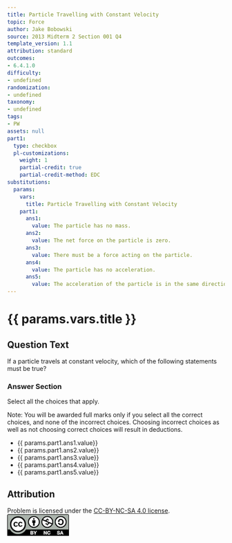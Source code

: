 ```yaml
---
title: Particle Travelling with Constant Velocity
topic: Force
author: Jake Bobowski
source: 2013 Midterm 2 Section 001 Q4
template_version: 1.1
attribution: standard
outcomes:
- 6.4.1.0
difficulty:
- undefined
randomization:
- undefined
taxonomy:
- undefined
tags:
- PW
assets: null
part1:
  type: checkbox
  pl-customizations:
    weight: 1
    partial-credit: true
    partial-credit-method: EDC
substitutions:
  params:
    vars:
      title: Particle Travelling with Constant Velocity
    part1:
      ans1:
        value: The particle has no mass.
      ans2:
        value: The net force on the particle is zero.
      ans3:
        value: There must be a force acting on the particle.
      ans4:
        value: The particle has no acceleration.
      ans5:
        value: The acceleration of the particle is in the same direction as the velocity.
---
```

# {{ params.vars.title }}

## Question Text

If a particle travels at constant velocity, which of the following statements must be true?

### Answer Section

Select all the choices that apply.

Note: You will be awarded full marks only if you select all the correct choices, and none of the incorrect choices. Choosing incorrect choices as well as not choosing correct choices will result in deductions.

- {{ params.part1.ans1.value}}
- {{ params.part1.ans2.value}}
- {{ params.part1.ans3.value}}
- {{ params.part1.ans4.value}}
- {{ params.part1.ans5.value}}

## Attribution

Problem is licensed under the [CC-BY-NC-SA 4.0 license](https://creativecommons.org/licenses/by-nc-sa/4.0/).<br> ![The Creative Commons 4.0 license requiring attribution-BY, non-commercial-NC, and share-alike-SA license.](https://raw.githubusercontent.com/firasm/bits/master/by-nc-sa.png)